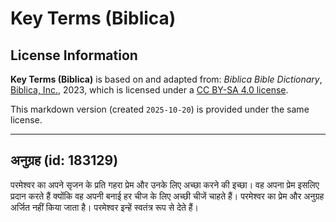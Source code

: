 # Key Terms (Biblica)

## License Information

**Key Terms (Biblica)** is based on and adapted from: _Biblica Bible Dictionary_, [Biblica, Inc.](https://www.biblica.com/), 2023, which is licensed under a [CC BY-SA 4.0 license](https://creativecommons.org/licenses/by-sa/4.0/legalcode.en).

This markdown version (created `2025-10-20`) is provided under the same license.



--------------------------------

## अनुग्रह (id: 183129)

परमेश्वर का अपने सृजन के प्रति गहरा प्रेम और उनके लिए अच्छा करने की इच्छा। वह अपना प्रेम इसलिए प्रदान करते हैं क्योंकि वह अपनी बनाई हर चीज के लिए अच्छी चीजें चाहते हैं। परमेश्वर का प्रेम और अनुग्रह अर्जित नहीं किया जाता है। परमेश्वर इन्हें स्वतंत्र रूप से देते हैं।



